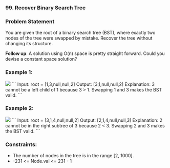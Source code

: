 ### 99. Recover Binary Search Tree

### Problem Statement
You are given the root of a binary search tree (BST), where exactly two nodes of the tree were swapped by mistake. Recover the tree without changing its structure.

**Follow up**: A solution using O(n) space is pretty straight forward. Could you devise a constant space solution?

 

### Example 1:
<img src="https://assets.leetcode.com/uploads/2020/10/28/recover1.jpg">
```
Input: root = [1,3,null,null,2]
Output: [3,1,null,null,2]
Explanation: 3 cannot be a left child of 1 because 3 > 1. Swapping 1 and 3 makes the BST valid.
```

### Example 2:
<img src="https://assets.leetcode.com/uploads/2020/10/28/recover2.jpg">
```
Input: root = [3,1,4,null,null,2]
Output: [2,1,4,null,null,3]
Explanation: 2 cannot be in the right subtree of 3 because 2 < 3. Swapping 2 and 3 makes the BST valid.
```
 

### Constraints:

* The number of nodes in the tree is in the range [2, 1000].
* -231 <= Node.val <= 231 - 1